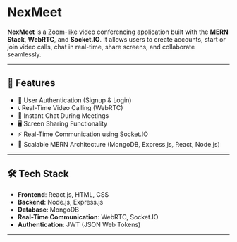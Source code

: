 # NexMeet

**NexMeet** is a Zoom-like video conferencing application built with the **MERN Stack**, **WebRTC**, and **Socket.IO**. It allows users to create accounts, start or join video calls, chat in real-time, share screens, and collaborate seamlessly.

---

## 🚀 Features

- 🔐 User Authentication (Signup & Login)
- 📞 Real-Time Video Calling (WebRTC)
- 💬 Instant Chat During Meetings
- 🖥️ Screen Sharing Functionality
- ⚡ Real-Time Communication using Socket.IO
- 🧠 Scalable MERN Architecture (MongoDB, Express.js, React, Node.js)

---

## 🛠️ Tech Stack

- **Frontend**: React.js, HTML, CSS
- **Backend**: Node.js, Express.js
- **Database**: MongoDB
- **Real-Time Communication**: WebRTC, Socket.IO
- **Authentication**: JWT (JSON Web Tokens)

---



